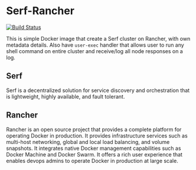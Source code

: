 # Serf-Rancher

[![Build Status](https://travis-ci.org/marcelosousaalmeida/serf-rancher.svg?branch=master)](https://travis-ci.org/marcelosousaalmeida/serf-rancher)

This is simple Docker image that create a Serf cluster on Rancher, with own metadata details. Also have `user-exec` handler that allows user to run any shell command on entire cluster and receive/log all node responses on a log.

## Serf

Serf is a decentralized solution for service discovery and orchestration that is lightweight, highly available, and fault tolerant.

## Rancher

Rancher is an open source project that provides a complete platform for operating Docker in production. It provides infrastructure services such as multi-host networking, global and local load balancing, and volume snapshots. It integrates native Docker management capabilities such as Docker Machine and Docker Swarm. It offers a rich user experience that enables devops admins to operate Docker in production at large scale.
